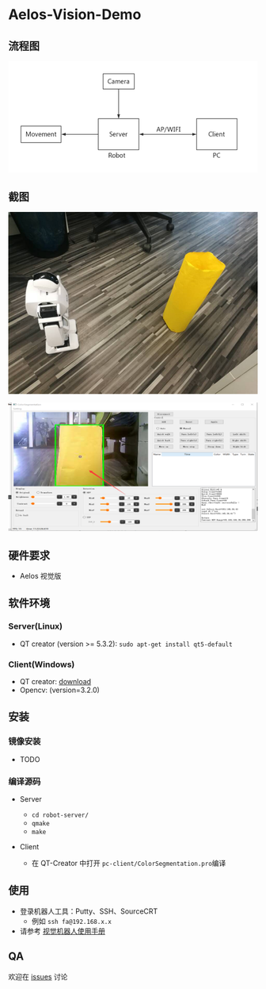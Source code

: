 # Aelos-Vision-Demo

## 流程图

![flow](./pic/flow.jpg)

## 截图

![](./pic/robot.png)

![](./pic/client.png)



## 硬件要求

- Aelos 视觉版 

## 软件环境

### Server(Linux)

- QT creator (version >= 5.3.2): `sudo apt-get install qt5-default`

### Client(Windows)

- QT creator: [download](https://www.qt.io/download)
- Opencv: (version=3.2.0)

## 安装

### 镜像安装

- TODO

### 编译源码

- Server
    - `cd robot-server/`
    - `qmake`
    - `make`

- Client
    - 在 QT-Creator 中打开 `pc-client/ColorSegmentation.pro`编译

## 使用

- 登录机器人工具：Putty、SSH、SourceCRT
    - 例如 `ssh fa@192.168.x.x`
- 请参考 [视觉机器人使用手册](./doc/视觉机器人使用手册.pdf)

## QA

欢迎在 [issues](https://github.com/LejuRobotics/Aelos-Vision-Demo/issues) 讨论